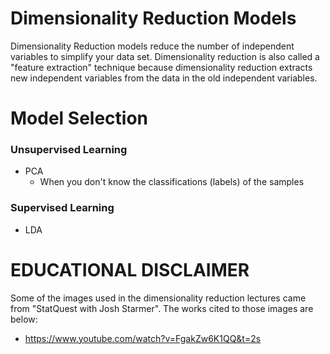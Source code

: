 # Dimensionality Reduction Models
Dimensionality Reduction models reduce the number of independent variables to simplify your data set. Dimensionality reduction is also called a "feature extraction" technique because dimensionality reduction extracts new independent variables from the data in the old independent variables.

# Model Selection
### Unsupervised Learning
- PCA
    - When you don't know the classifications (labels) of the samples

### Supervised Learning
- LDA

# EDUCATIONAL DISCLAIMER
Some of the images used in the dimensionality reduction lectures came from "StatQuest with Josh Starmer". The works cited to those images are below:
- https://www.youtube.com/watch?v=FgakZw6K1QQ&t=2s